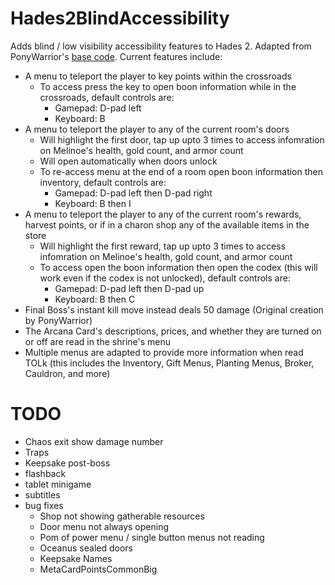 # Hades2BlindAccessibility
Adds blind / low visibility accessibility features to Hades 2. Adapted from PonyWarrior's [base code](https://github.com/PonyWarrior/Hades2BlindAccessibility). Current features include:
* A menu to teleport the player to key points within the crossroads
    * To access press the key to open boon information while in the crossroads, default controls are:
        * Gamepad: D-pad left
        * Keyboard: B
* A menu to teleport the player to any of the current room's doors 
    * Will highlight the first door, tap up upto 3 times to access infomration on Melinoe's health, gold count, and armor count
    * Will open automatically when doors unlock
    * To re-access menu at the end of a room open boon information then inventory, default controls are:
        * Gamepad: D-pad left then D-pad right
        * Keyboard: B then I
* A menu to teleport the player to any of the current room's rewards, harvest points, or if in a charon shop any of the available items in the store
    * Will highlight the first reward, tap up upto 3 times to access infomration on Melinoe's health, gold count, and armor count
    * To access open the boon information then open the codex (this will work even if the codex is not unlocked), default controls are:
        * Gamepad: D-pad left then D-pad up
        * Keyboard: B then C
* Final Boss's instant kill move instead deals 50 damage (Original creation by PonyWarrior)
* The Arcana Card's descriptions, prices, and whether they are turned on or off are read in the shrine's menu
* Multiple menus are adapted to provide more information when read TOLk (this includes the Inventory, Gift Menus, Planting Menus, Broker, Cauldron, and more)

# TODO
* Chaos exit show damage number
* Traps
* Keepsake post-boss
* flashback
* tablet minigame
* subtitles
* bug fixes
    * Shop not showing gatherable resources
    * Door menu not always opening
    * Pom of power menu / single button menus not reading
    * Oceanus sealed doors
    * Keepsake Names
    * MetaCardPointsCommonBig